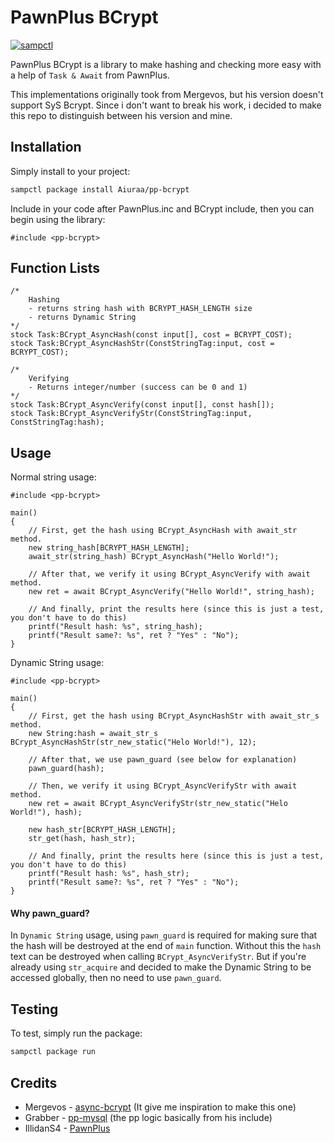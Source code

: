 # PawnPlus BCrypt

[![sampctl](https://img.shields.io/badge/sampctl-pp--bcrypt-2f2f2f.svg?style=for-the-badge)](https://github.com/Aiuraa/pp-bcrypt)

PawnPlus BCrypt is a library to make hashing and checking more easy with a help of `Task & Await` from PawnPlus.

This implementations originally took from Mergevos, but his version doesn't support SyS Bcrypt. Since i don't want to break his work, i decided to make this repo to distinguish between his version and mine.


## Installation

Simply install to your project:

```bash
sampctl package install Aiuraa/pp-bcrypt
```

Include in your code after PawnPlus.inc and BCrypt include, then you can begin using the library:

```pawn
#include <pp-bcrypt>
```

## Function Lists
```pawn
/*
    Hashing
    - returns string hash with BCRYPT_HASH_LENGTH size
    - returns Dynamic String
*/
stock Task:BCrypt_AsyncHash(const input[], cost = BCRYPT_COST);
stock Task:BCrypt_AsyncHashStr(ConstStringTag:input, cost = BCRYPT_COST);

/* 
    Verifying
    - Returns integer/number (success can be 0 and 1)
*/
stock Task:BCrypt_AsyncVerify(const input[], const hash[]);
stock Task:BCrypt_AsyncVerifyStr(ConstStringTag:input, ConstStringTag:hash);
```

## Usage

Normal string usage:
```pawn
#include <pp-bcrypt>

main()
{
    // First, get the hash using BCrypt_AsyncHash with await_str method.
    new string_hash[BCRYPT_HASH_LENGTH];
    await_str(string_hash) BCrypt_AsyncHash("Hello World!");

    // After that, we verify it using BCrypt_AsyncVerify with await method.
    new ret = await BCrypt_AsyncVerify("Hello World!", string_hash);

    // And finally, print the results here (since this is just a test, you don't have to do this)
    printf("Result hash: %s", string_hash);
    printf("Result same?: %s", ret ? "Yes" : "No");
}
```

Dynamic String usage:
```pawn
#include <pp-bcrypt>

main()
{
    // First, get the hash using BCrypt_AsyncHashStr with await_str_s method.
    new String:hash = await_str_s BCrypt_AsyncHashStr(str_new_static("Helo World!"), 12);

    // After that, we use pawn_guard (see below for explanation)
    pawn_guard(hash);

    // Then, we verify it using BCrypt_AsyncVerifyStr with await method.
    new ret = await BCrypt_AsyncVerifyStr(str_new_static("Helo World!"), hash);

    new hash_str[BCRYPT_HASH_LENGTH];
    str_get(hash, hash_str);

    // And finally, print the results here (since this is just a test, you don't have to do this)
    printf("Result hash: %s", hash_str);
    printf("Result same?: %s", ret ? "Yes" : "No");
}
```

#### Why pawn_guard?
In `Dynamic String` usage, using `pawn_guard` is required for making sure that the hash will be destroyed at the end of `main` function. Without this the `hash` text can be destroyed when calling `BCrypt_AsyncVerifyStr`. But if you're already using `str_acquire` and decided to make the Dynamic String to be accessed globally, then no need to use `pawn_guard`.

## Testing

To test, simply run the package:

```bash
sampctl package run
```

## Credits
* Mergevos - [async-bcrypt](https://github.com/Mergevos/samp-async-bcrypt) (It give me inspiration to make this one)
* Grabber - [pp-mysql](https://github.com/AGraber/pawn-plus-mysql) (the pp logic basically from his include)
* IllidanS4 - [PawnPlus](https://github.com/IllidanS4/PawnPlus)
